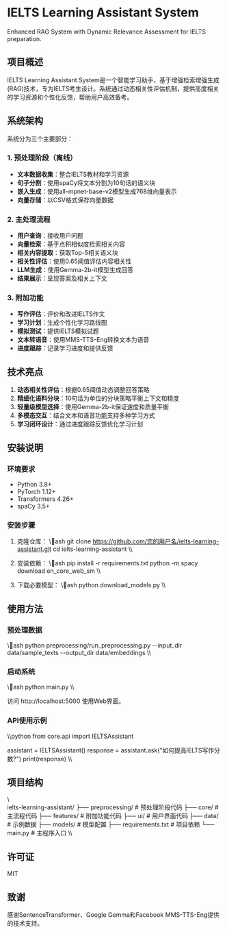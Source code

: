# IELTS Learning Assistant System

Enhanced RAG System with Dynamic Relevance Assessment for IELTS preparation.

## 项目概述

IELTS Learning Assistant System是一个智能学习助手，基于增强检索增强生成(RAG)技术，专为IELTS考生设计。系统通过动态相关性评估机制，提供高度相关的学习资源和个性化反馈，帮助用户高效备考。

## 系统架构

系统分为三个主要部分：

### 1. 预处理阶段（离线）

- **文本数据收集**：整合IELTS教材和学习资源
- **句子分割**：使用spaCy将文本分割为10句话的语义块
- **嵌入生成**：使用all-mpnet-base-v2模型生成768维向量表示
- **向量存储**：以CSV格式保存向量数据

### 2. 主处理流程

- **用户查询**：接收用户问题
- **向量检索**：基于点积相似度检索相关内容
- **相关内容提取**：获取Top-5相关语义块
- **相关性评估**：使用0.65阈值评估内容相关性
- **LLM生成**：使用Gemma-2b-it模型生成回答
- **结果展示**：呈现答案及相关上下文

### 3. 附加功能

- **写作评估**：评价和改进IELTS作文
- **学习计划**：生成个性化学习路线图
- **模拟测试**：提供IELTS模拟试题
- **文本转语音**：使用MMS-TTS-Eng转换文本为语音
- **进度跟踪**：记录学习进度和提供反馈

## 技术亮点

1. **动态相关性评估**：根据0.65阈值动态调整回答策略
2. **精细化语料分块**：10句话为单位的分块策略平衡上下文和精度
3. **轻量级模型选择**：使用Gemma-2b-it保证速度和质量平衡
4. **多模态交互**：结合文本和语音功能支持多种学习方式
5. **学习闭环设计**：通过进度跟踪反馈优化学习计划

## 安装说明

### 环境要求

- Python 3.8+
- PyTorch 1.12+
- Transformers 4.26+
- spaCy 3.5+

### 安装步骤

1. 克隆仓库：
\\\ash
git clone https://github.com/您的用户名/ielts-learning-assistant.git
cd ielts-learning-assistant
\\\

2. 安装依赖：
\\\ash
pip install -r requirements.txt
python -m spacy download en_core_web_sm
\\\

3. 下载必要模型：
\\\ash
python download_models.py
\\\

## 使用方法

### 预处理数据

\\\ash
python preprocessing/run_preprocessing.py --input_dir data/sample_texts --output_dir data/embeddings
\\\

### 启动系统

\\\ash
python main.py
\\\

访问 http://localhost:5000 使用Web界面。

### API使用示例

\\\python
from core.api import IELTSAssistant

assistant = IELTSAssistant()
response = assistant.ask("如何提高IELTS写作分数?")
print(response)
\\\

## 项目结构

\\\
ielts-learning-assistant/
├── preprocessing/       # 预处理阶段代码
├── core/                # 主流程代码
├── features/            # 附加功能代码
├── ui/                  # 用户界面代码
├── data/                # 示例数据
├── models/              # 模型配置
├── requirements.txt     # 项目依赖
└── main.py              # 主程序入口
\\\

## 许可证

MIT

## 致谢

感谢SentenceTransformer、Google Gemma和Facebook MMS-TTS-Eng提供的技术支持。
